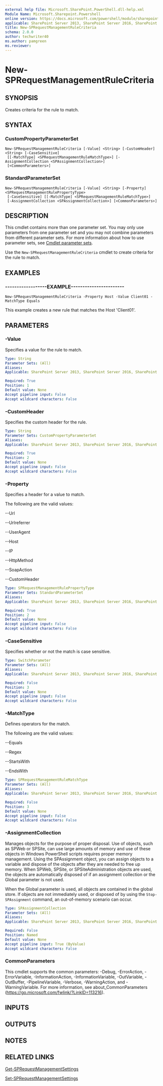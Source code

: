 ```yaml
---
external help file: Microsoft.SharePoint.PowerShell.dll-help.xml
Module Name: Microsoft.Sharepoint.Powershell
online version: https://docs.microsoft.com/powershell/module/sharepoint-server/new-sprequestmanagementrulecriteria
applicable: SharePoint Server 2013, SharePoint Server 2016, SharePoint Server 2019
title: New-SPRequestManagementRuleCriteria
schema: 2.0.0
author: techwriter40
ms.author: pamgreen
ms.reviewer: 
---
```


# New-SPRequestManagementRuleCriteria

## SYNOPSIS
Creates criteria for the rule to match.


## SYNTAX

### CustomPropertyParameterSet
```
New-SPRequestManagementRuleCriteria [-Value] <String> [-CustomHeader] <String> [-CaseSensitive]
 [[-MatchType] <SPRequestManagementRuleMatchType>] [-AssignmentCollection <SPAssignmentCollection>]
 [<CommonParameters>]
```

### StandardParameterSet
```
New-SPRequestManagementRuleCriteria [-Value] <String> [-Property] <SPRequestManagementRulePropertyType>
 [-CaseSensitive] [[-MatchType] <SPRequestManagementRuleMatchType>]
 [-AssignmentCollection <SPAssignmentCollection>] [<CommonParameters>]
```

## DESCRIPTION
This cmdlet contains more than one parameter set.
You may only use parameters from one parameter set and you may not combine parameters from different parameter sets.
For more information about how to use parameter sets, see [Cmdlet parameter sets](https://docs.microsoft.com/powershell/scripting/developer/cmdlet/cmdlet-parameter-sets).

Use the `New-SPRequestManagementRuleCriteria` cmdlet to create criteria for the rule to match.


## EXAMPLES

### ------------------EXAMPLE-----------------------
```
New-SPRequestManagementRuleCriteria -Property Host -Value Client01 -MatchType Equals
```

This example creates a new rule that matches the Host 'Client01'.

## PARAMETERS

### -Value
Specifies a value for the rule to match.

```yaml
Type: String
Parameter Sets: (All)
Aliases: 
Applicable: SharePoint Server 2013, SharePoint Server 2016, SharePoint Server 2019

Required: True
Position: 1
Default value: None
Accept pipeline input: False
Accept wildcard characters: False
```

### -CustomHeader
Specifies the custom header for the rule.

```yaml
Type: String
Parameter Sets: CustomPropertyParameterSet
Aliases: 
Applicable: SharePoint Server 2013, SharePoint Server 2016, SharePoint Server 2019

Required: True
Position: 2
Default value: None
Accept pipeline input: False
Accept wildcard characters: False
```

### -Property
Specifies a header for a value to match.

The following are the valid values:

--Url

--Urlreferrer

--UserAgent

--Host

--IP

--HttpMethod

--SoapAction

--CustomHeader

```yaml
Type: SPRequestManagementRulePropertyType
Parameter Sets: StandardParameterSet
Aliases: 
Applicable: SharePoint Server 2013, SharePoint Server 2016, SharePoint Server 2019

Required: True
Position: 2
Default value: None
Accept pipeline input: False
Accept wildcard characters: False
```

### -CaseSensitive
Specifies whether or not the match is case sensitive.

```yaml
Type: SwitchParameter
Parameter Sets: (All)
Aliases: 
Applicable: SharePoint Server 2013, SharePoint Server 2016, SharePoint Server 2019

Required: False
Position: 3
Default value: None
Accept pipeline input: False
Accept wildcard characters: False
```

### -MatchType
Defines operators for the match.

The following are the valid values:

--Equals

--Regex

--StartsWith

--EndsWith

```yaml
Type: SPRequestManagementRuleMatchType
Parameter Sets: (All)
Aliases: 
Applicable: SharePoint Server 2013, SharePoint Server 2016, SharePoint Server 2019

Required: False
Position: 3
Default value: None
Accept pipeline input: False
Accept wildcard characters: False
```

### -AssignmentCollection
Manages objects for the purpose of proper disposal.
Use of objects, such as SPWeb or SPSite, can use large amounts of memory and use of these objects in Windows PowerShell scripts requires proper memory management.
Using the SPAssignment object, you can assign objects to a variable and dispose of the objects after they are needed to free up memory.
When SPWeb, SPSite, or SPSiteAdministration objects are used, the objects are automatically disposed of if an assignment collection or the Global parameter is not used.

When the Global parameter is used, all objects are contained in the global store.
If objects are not immediately used, or disposed of by using the `Stop-SPAssignment` command, an out-of-memory scenario can occur.

```yaml
Type: SPAssignmentCollection
Parameter Sets: (All)
Aliases: 
Applicable: SharePoint Server 2013, SharePoint Server 2016, SharePoint Server 2019

Required: False
Position: Named
Default value: None
Accept pipeline input: True (ByValue)
Accept wildcard characters: False
```

### CommonParameters
This cmdlet supports the common parameters: -Debug, -ErrorAction, -ErrorVariable, -InformationAction, -InformationVariable, -OutVariable, -OutBuffer, -PipelineVariable, -Verbose, -WarningAction, and -WarningVariable. For more information, see about_CommonParameters (https://go.microsoft.com/fwlink/?LinkID=113216).

## INPUTS

## OUTPUTS

## NOTES

## RELATED LINKS

[Get-SPRequestManagementSettings](Get-SPRequestManagementSettings.md)

[Set-SPRequestManagementSettings](Set-SPRequestManagementSettings.md)
